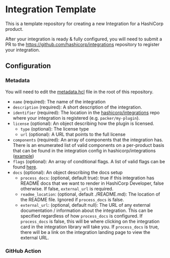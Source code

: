 # Integration Template

This is a template repository for creating a new Integration for a HashiCorp product.

After your integration is ready & fully configured, you will need to submit a PR to the https://github.com/hashicorp/integrations repository to register your integration.

## Configuration

### Metadata

You will need to edit the [metadata.hcl](/metadata.hcl) file in the root of this repository.

- `name` (required): The name of the integration
- `description` (required): A short description of the integration.
- `identifier` (required): The location in the [hashicorp/integrations](https://github.com/hashicorp/integrations) repo where your integration is registered (e.g. `packer/my-plugin`).
- `license` (optional): An object describing how the plugin is licensed.
  - `type` (optional): The license type
  - `url` (optional): A URL that points to the full license
- `components` (required): An array of components that the integration has. There is an enumerated list of valid components on a per-product basis that can be found in the integration config in hashicorp/integrations ([example](https://github.com/hashicorp/integrations/blob/main/packer/_config.hcl))
- `flags` (optional): An array of conditional flags. A list of valid flags can be found [here](https://github.com/hashicorp/integrations/blob/main/flags.hcl).
- `docs` (optional): An object describing the docs setup
  - `process_docs`: (optional, default true): true if this integration has README docs that we want to render in HashiCorp Developer, false otherwise. If false, `external_url` is required.
  - `readme_location`: (optional, default ./README.md): The location of the README file.  Ignored if `process_docs` is false.
  - `external_url`: (optional, default null): The URL of any external documentation / information about the integration.  This can be specified regardless of how `process_docs` is configured.  If `process_docs` is false, this will be where clicking on the integration card in the integration library will take you.  If `process_docs` is true, there will be a link on the integration landing page to view the external URL.

### GitHub Action

